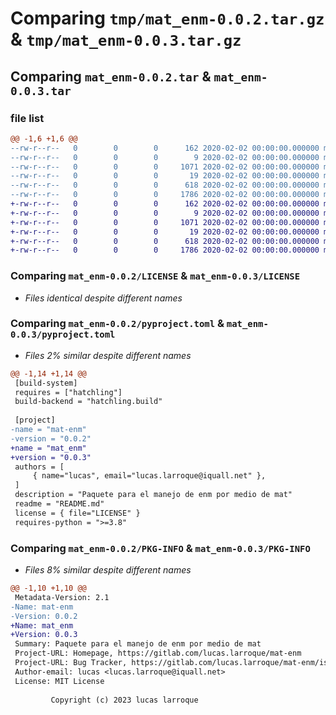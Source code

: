 # Comparing `tmp/mat_enm-0.0.2.tar.gz` & `tmp/mat_enm-0.0.3.tar.gz`

## Comparing `mat_enm-0.0.2.tar` & `mat_enm-0.0.3.tar`

### file list

```diff
@@ -1,6 +1,6 @@
--rw-r--r--   0        0        0      162 2020-02-02 00:00:00.000000 mat_enm-0.0.2/calc.py
--rw-r--r--   0        0        0        9 2020-02-02 00:00:00.000000 mat_enm-0.0.2/consts/__init__.py
--rw-r--r--   0        0        0     1071 2020-02-02 00:00:00.000000 mat_enm-0.0.2/LICENSE
--rw-r--r--   0        0        0       19 2020-02-02 00:00:00.000000 mat_enm-0.0.2/README.md
--rw-r--r--   0        0        0      618 2020-02-02 00:00:00.000000 mat_enm-0.0.2/pyproject.toml
--rw-r--r--   0        0        0     1786 2020-02-02 00:00:00.000000 mat_enm-0.0.2/PKG-INFO
+-rw-r--r--   0        0        0      162 2020-02-02 00:00:00.000000 mat_enm-0.0.3/calc.py
+-rw-r--r--   0        0        0        9 2020-02-02 00:00:00.000000 mat_enm-0.0.3/consts/__init__.py
+-rw-r--r--   0        0        0     1071 2020-02-02 00:00:00.000000 mat_enm-0.0.3/LICENSE
+-rw-r--r--   0        0        0       19 2020-02-02 00:00:00.000000 mat_enm-0.0.3/README.md
+-rw-r--r--   0        0        0      618 2020-02-02 00:00:00.000000 mat_enm-0.0.3/pyproject.toml
+-rw-r--r--   0        0        0     1786 2020-02-02 00:00:00.000000 mat_enm-0.0.3/PKG-INFO
```

### Comparing `mat_enm-0.0.2/LICENSE` & `mat_enm-0.0.3/LICENSE`

 * *Files identical despite different names*

### Comparing `mat_enm-0.0.2/pyproject.toml` & `mat_enm-0.0.3/pyproject.toml`

 * *Files 2% similar despite different names*

```diff
@@ -1,14 +1,14 @@
 [build-system]
 requires = ["hatchling"]
 build-backend = "hatchling.build"
 
 [project]
-name = "mat-enm"
-version = "0.0.2"
+name = "mat_enm"
+version = "0.0.3"
 authors = [
     { name="lucas", email="lucas.larroque@iquall.net" },
 ]
 description = "Paquete para el manejo de enm por medio de mat"
 readme = "README.md"
 license = { file="LICENSE" }
 requires-python = ">=3.8"
```

### Comparing `mat_enm-0.0.2/PKG-INFO` & `mat_enm-0.0.3/PKG-INFO`

 * *Files 8% similar despite different names*

```diff
@@ -1,10 +1,10 @@
 Metadata-Version: 2.1
-Name: mat-enm
-Version: 0.0.2
+Name: mat_enm
+Version: 0.0.3
 Summary: Paquete para el manejo de enm por medio de mat
 Project-URL: Homepage, https://gitlab.com/lucas.larroque/mat-enm
 Project-URL: Bug Tracker, https://gitlab.com/lucas.larroque/mat-enm/issues
 Author-email: lucas <lucas.larroque@iquall.net>
 License: MIT License
         
         Copyright (c) 2023 lucas larroque
```

